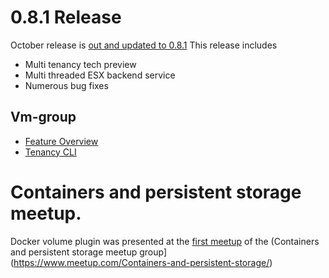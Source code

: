 # 0.8.1 Release

October release is [out and updated to 0.8.1](https://github.com/vmware/docker-volume-vsphere/releases)
This release includes

- Multi tenancy tech preview
- Multi threaded ESX backend service
- Numerous bug fixes

## Vm-group
- [Feature
  Overview](/features/tenancy)
- [Tenancy
  CLI](/user-guide/admin-cli/)

# Containers and persistent storage meetup.

Docker volume plugin was presented at the [first meetup](https://www.meetup.com/Containers-and-persistent-storage/events/232635184/) of the (Containers and persistent storage meetup group](https://www.meetup.com/Containers-and-persistent-storage/)
